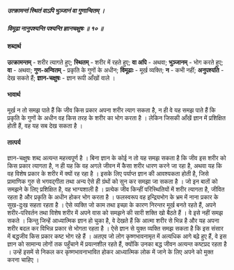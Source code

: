 ##### उत्क्रामन्तं स्थितं वाऽपि भुञ्जानं वा गुणान्वितम् ।
##### विमूढा नानुपश्यन्ति पश्यन्ति ज्ञानचक्षुषः ॥ १० ॥

#### शब्दार्थ

**उत्क्रामन्तम्** - शरीर त्यागते हुए; **स्थितम्** - शरीर में रहते हुए; **वा अपि** - अथवा; **भुञ्जानम्** - भोग करते हुए; **वा** - अथवा; **गुण-अन्वितम्** - प्रकृति के गुणों के अधीन; **विमूढाः** - मूर्ख व्यक्ति; **न** - कभी नहीं; **अनुपश्यति** - देख सकते हैं; **ज्ञान-चक्षुषः** - ज्ञान रूपी आँखों वाले ।

#### भावार्थ

मूर्ख न तो समझ पाते हैं कि जीव किस प्रकार अपना शरीर त्याग सकता है, न ही वे यह समझ पाते हैं कि प्रकृति के गुणों के अधीन वह किस तरह के शरीर का भोग करता है । लेकिन जिसकी आँखें ज्ञान में प्रशिक्षित होती हैं, वह यह सब देख सकता है ।

#### तात्पर्य

ज्ञान-चक्षुषः शब्द अत्यन्त महत्त्वपूर्ण है । बिना ज्ञान के कोई न तो यह समझ सकता है कि जीव इस शरीर को किस प्रकार त्यागता है, न ही यह कि वह अगले जीवन में कैसा शरीर धारण करने जा रहा है, अथवा यह कि वह विशेष प्रकार के शरीर में क्यों रह रहा है । इसके लिए पर्याप्त ज्ञान की आवश्यकता होती है, जिसे प्रामाणिक गुरु से भगवद्गीता तथा अन्य ऐसे ही ग्रंथों को सुन कर समझा जा सकता है । जो इन बातों को समझने के लिए प्रशिक्षित है, वह भाग्यशाली है । प्रत्येक जीव किन्हीं परिस्थितियों में शरीर त्यागता है, जीवित रहता है और प्रकृति के अधीन होकर भोग करता है । फलस्वरूप वह इन्द्रियभोग के भ्रम में नाना प्रकार के सुख-दुःख सहता रहता है । ऐसे व्यक्ति जो काम तथा इच्छा के कारण निरन्तर मूर्ख बनते रहते हैं, अपने शरीर-परिवर्तन तथा विशेष शरीर में अपने वास को समझने की सारी शक्ति खो बैठते हैं । वे इसे नहीं समझ सकते । किन्तु जिन्हें आध्यात्मिक ज्ञान हो चुका है, वे देखते हैं कि आत्मा शरीर से भिन्न है और यह अपना शरीर बदल कर विभिन्न प्रकार से भोगता रहता है । ऐसे ज्ञान से युक्त व्यक्ति समझ सकता है कि इस संसार में बद्धजीव किस प्रकार कष्ट भोग रहे हैं । अतएव जो लोग कृष्णभावनामृत में अत्यधिक आगे बढ़े हुए हैं, वे इस ज्ञान को सामान्य लोगों तक पहुँचाने में प्रयत्नशील रहते हैं, क्योंकि उनका बद्ध जीवन अत्यन्त कष्टप्रद रहता है । उन्हें इसमें से निकल कर कृष्णभावनाभावित होकर आध्यात्मिक लोक में जाने के लिए अपने को मुक्त करना चाहिए ।